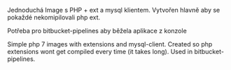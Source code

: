 Jednoduchá Image s PHP + ext a mysql klientem. 
Vytvořen hlavně aby se pokaždé nekomipilovali php ext.

Potřeba pro bitbucket-pipelines aby běžela aplikace z konzole



Simple php 7 images with extensions and mysql-client.
Created so php extensions wont get compiled every time (it takes long).
Used in bitbucket-pipelines.
